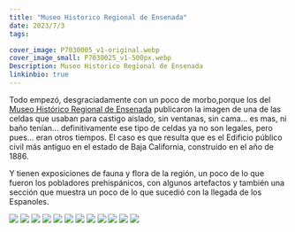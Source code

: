 ```yaml
---
title: "Museo Historico Regional de Ensenada"
date: 2023/7/3
tags:

cover_image: P7030005_v1-original.webp
cover_image_small: P7030025_v1-500px.webp
Description: Museo Historico Regional de Ensenada
linkinbio: true
---
```


Todo empezó, desgraciadamente con un poco de morbo,porque los del <a href="https://www.facebook.com/MuseoHistoricoRegionaldeEnsenada">Museo Histórico Regional de Ensenada</a> publicaron la imagen de una de las celdas que usaban para castigo aislado, sin ventanas, sin cama... es mas, ni baño tenían... definitivamente ese tipo de celdas ya no son legales, pero pues... eran otros tiempos. El caso es que resulta que es el Edificio público civil más antiguo en el estado de Baja California, construido en el año de 1886.

Y tienen exposiciones de fauna y flora de la región, un poco de lo que fueron los pobladores prehispánicos, con algunos artefactos y también una sección que muestra un poco de lo que sucedió con la llegada de los Espanoles. 

[![](P7030004_v1)](P7030004_v1-original.webp)
[![](P7030005_v1)](P7030005_v1-original.webp)
[![](P7030006_v1)](P7030006_v1-original.webp)
[![](P7030007_v1)](P7030007_v1-original.webp)
[![](P7030008_v1)](P7030008_v1-original.webp)
[![](P7030013_v1)](P7030013_v1-original.webp)
[![](P7030017_v1)](P7030017_v1-original.webp)
[![](P7030018_v1)](P7030018_v1-original.webp)
[![](P7030022_v1)](P7030022_v1-original.webp)
[![](P7030023_v1)](P7030023_v1-original.webp)
[![](P7030025_v1)](P7030025_v1-original.webp)
[![](P7030028_v1)](P7030028_v1-original.webp)